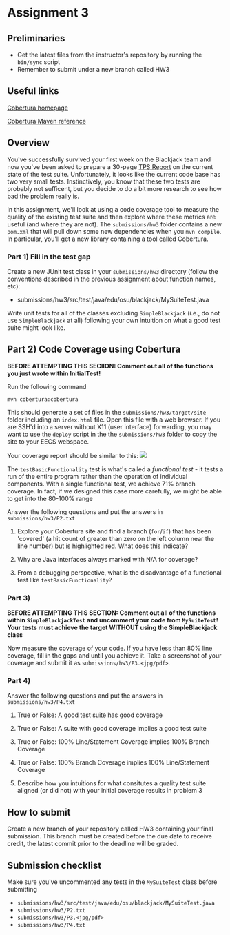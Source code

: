 # Assignment 3

## Preliminaries

* Get the latest files from the instructor's repository by running the `bin/sync` script
* Remember to submit under a new branch called HW3

## Useful links

[Cobertura homepage](http://cobertura.github.io/cobertura/)

[Cobertura Maven reference](https://github.com/OSU-CS362-F16/362Exercises/edit/inprogress/templates/hw3/README.md)

## Overview

You've successfully survived your first week on the Blackjack team and now you've been asked to prepare a 30-page [TPS Report](https://www.youtube.com/watch?v=Fy3rjQGc6lA) on the current state of the test suite.  Unfortunately, it looks like the current code base has two very small tests.  Instinctively, you know that these two tests are probably not sufficent, but you decide to do a bit more research to see how bad the problem really is.

In this assignment, we'll look at using a code coverage tool to measure the quality of the existing test suite and then explore where these metrics are useful (and where they are not). The `submissions/hw3` folder contains a new `pom.xml` that will pull down some new dependencies when you `mvn compile`.  In particular, you'll get a new library containing a tool called Cobertura.

### Part 1) Fill in the test gap

Create a new JUnit test class in your `submissions/hw3` directory (follow the conventions described in the previous assignment about function names, etc):

* submissions/hw3/src/test/java/edu/osu/blackjack/MySuiteTest.java 

Write unit tests for all of the classes excluding `SimpleBlackjack` (i.e., do not use `SimpleBlackjack` at all) following your own intuition on what a good test suite might look like.  

## Part 2) Code Coverage using Cobertura

**BEFORE ATTEMPTING THIS SECIION: Comment out all of the functions you just wrote within InitialTest!**

Run the following command 

`mvn cobertura:cobertura`

This should generate a set of files in the `submissions/hw3/target/site` folder including an `index.html` file.  Open this file with a web browser.  If you are SSH'd into a server without X11 (user interface) forwarding, you may want to use the `deploy` script in the the `submissions/hw3` folder to copy the site to your EECS webspace.

Your coverage report should be similar to this:
![](https://snag.gy/C3He0V.jpg)

The `testBasicFunctionality` test is what's called a *functional test* - it tests a run of the entire program rather than the operation of individual components.  With a single functional test, we achieve 71% branch coverage.  In fact, if we designed this case more carefully, we might be able to get into the 80-100% range

Answer the following questions and put the answers in `submissions/hw3/P2.txt`

1) Explore your Cobertura site and find a branch (`for`/`if`) that has been 'covered' (a hit count of greater than zero on the left column near the line number) but is highlighted red.  What does this indicate?

2) Why are Java interfaces always marked with N/A for coverage?

3) From a debugging perspective, what is the disadvantage of a functional test like `testBasicFunctionality`?


### Part 3) 

**BEFORE ATTEMPTING THIS SECTION: Comment out all of the functions within `SimpleBlackjackTest` and uncomment your code from `MySuiteTest`! Your tests must achieve the target WITHOUT using the SimpleBlackjack class**

Now measure the coverage of your code. If you have less than 80% line coverage, fill in the gaps and until you achieve it. Take a screenshot of your coverage and submit it as `submissions/hw3/P3.<jpg/pdf>`. 

### Part 4)
Answer the following questions and put the answers in `submissions/hw3/P4.txt`

1) True or False: A good test suite has good coverage

2) True or False: A suite with good coverage implies a good test suite

3) True or False: 100% Line/Statement Coverage implies 100% Branch Coverage

4) True or False: 100% Branch Coverage implies 100% Line/Statement Coverage

5) Describe how you intuitions for what consitutes a quality test suite aligned (or did not) with your initial coverage results in problem 3

## How to submit

Create a new branch of your repository called HW3 containing your
final submission.  This branch must be created before the due date to
receive credit, the latest commit prior to the deadline will be graded.

## Submission checklist 

Make sure you've uncommented any tests in the `MySuiteTest` class before submitting

* `submissions/hw3/src/test/java/edu/osu/blackjack/MySuiteTest.java`
* `submissions/hw3/P2.txt`
* `submissions/hw3/P3.<jpg/pdf>`
* `submissions/hw3/P4.txt`
